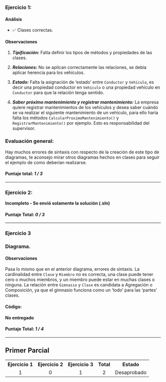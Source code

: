 ### Ejercicio 1:

#### Análisis

- ✅ Clases correctas.

#### Observaciones

1. **_Tipificación:_**
   Falta definir los tipos de métodos y propiedades de las clases.

2. **_Relaciones:_**
   No se aplican correctamente las relaciones, se debía aplicar herencia para los vehículos.

3. **_Estado:_**
   Falta la asignación de ‘estado’ entre `Conductor` y `Vehículo`, es decir una propiedad conductor en `Vehículo` o una propiedad vehículo en `Conductor` para que la relación tenga sentido.

4. **_Saber próximo mantenimiento y registrar mantenimiento:_**
   La empresa quiere registrar mantenimientos de los vehículos y desea saber cuándo se va realizar el siguiente mantenimiento de un vehículo, para ello haría falta los métodos `CalcularProximoMantenimiento()` y `RegistrarMantenimiento()` por ejemplo. Esto es responsabilidad del supervisor.

### Evaluación general:

Hay muchos errores de sintaxis con respecto de la creación de este tipo de diagramas, te aconsejo mirar otros diagramas hechos en clases para seguir el ejemplo de como deberían realizarse.

#### Puntaje total: _1 / 3_

---

### Ejercicio 2:

**Incompleto - Se envió solamente la solución (.sln)**

#### Puntaje Total: _0 / 3_

---

### Ejercicio 3

### Diagrama.

#### Observaciones

Pasa lo mismo que en el anterior diagrama, errores de sintaxis.
La cardinalidad entre `Clase` y `Miembro` no es correcta, una clase puede tener cero o muchos miembros, y un miembro puede estar en muchas clases o ninguna.
La relación entre `Gimnasio` y `Clase` es candidata a Agregación o Composición, ya que el gimnasio funciona como un ‘todo’ para las ‘partes’ clases.

#### Código:

**No entregado**

#### Puntaje Total: _1 / 4_

---

## Primer Parcial

<table>
  <tr>
    <th>Ejercicio 1</th>
    <th>Ejercicio 2</th>
    <th>Ejercicio 3</th>
    <th>Total</th>
    <th>Estado</th>
  </tr>
  <tr>
    <td align="center">1</td>
    <td align="center">0</td>
    <td align="center">1</td>
    <td align="center">2</td>
    <td align="center">Desaprobado</td>
  </tr>
</table>
